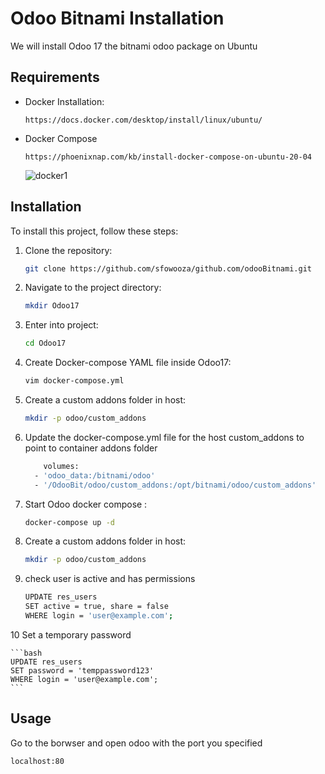# Odoo Bitnami Installation

We will install Odoo 17 the bitnami odoo package on Ubuntu 

## Requirements

- Docker Installation:
  ```
  https://docs.docker.com/desktop/install/linux/ubuntu/
  ```
- Docker Compose
  ```
  https://phoenixnap.com/kb/install-docker-compose-on-ubuntu-20-04
  ```
  ![docker1](https://github.com/user-attachments/assets/d6b5186b-79f2-4f58-90c7-1fd7de5ee56f)


## Installation

To install this project, follow these steps:

1. Clone the repository:
    ```bash
    git clone https://github.com/sfowooza/github.com/odooBitnami.git
    ```
2. Navigate to the project directory:
    ```bash
    mkdir Odoo17 
    ```
3. Enter into project:
    ```bash
    cd Odoo17
    ```
4. Create Docker-compose YAML file inside Odoo17:
    ```bash
    vim docker-compose.yml
    ```
5. Create a custom addons folder in host:
    ```bash
    mkdir -p odoo/custom_addons
    ```
6. Update the docker-compose.yml file for the host custom_addons to point to container addons folder
    ```bash
        volumes:
      - 'odoo_data:/bitnami/odoo'
      - '/OdooBit/odoo/custom_addons:/opt/bitnami/odoo/custom_addons'
    ```
7. Start Odoo docker compose :
    ```bash
   docker-compose up -d
    ```
8. Create a custom addons folder in host:
    ```bash
    mkdir -p odoo/custom_addons
    ```
9. check user is active and has permissions
    ```bash
    UPDATE res_users 
    SET active = true, share = false 
    WHERE login = 'user@example.com';
    ```
10 Set a temporary password

    ```bash
    UPDATE res_users 
    SET password = 'temppassword123'
    WHERE login = 'user@example.com';
    ```
## Usage

Go to the borwser and open odoo with the port you specified

```bash
localhost:80
